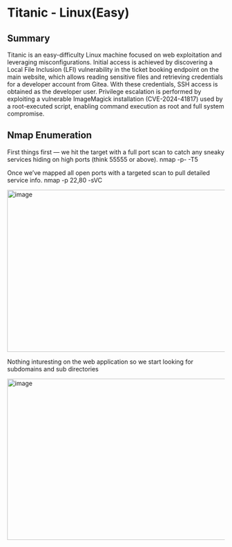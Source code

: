 # Titanic - Linux(Easy)

## Summary
Titanic is an easy-difficulty Linux machine focused on web exploitation and leveraging misconfigurations. Initial access is achieved by discovering a Local File Inclusion (LFI) vulnerability in the ticket booking endpoint on the main website, which allows reading sensitive files and retrieving credentials for a developer account from Gitea. With these credentials, SSH access is obtained as the developer user. Privilege escalation is performed by exploiting a vulnerable ImageMagick installation (CVE-2024-41817) used by a root-executed script, enabling command execution as root and full system compromise.

## Nmap Enumeration

First things first — we hit the target with a full port scan to catch any sneaky services hiding on high ports (think 55555 or above).
nmap -p- <target-ip> -T5

Once we’ve mapped all open ports with a targeted scan to pull detailed service info.
nmap -p 22,80 -sVC <target-ip>

<img width="1018" height="375" alt="image" src="https://github.com/user-attachments/assets/89ddb61b-a341-4ceb-86a8-6e563ce7d3bb" />

Nothing inturesting on the web application so we start looking for subdomains and sub directories

<img width="1032" height="373" alt="image" src="https://github.com/user-attachments/assets/5747546d-f46f-465f-b815-35f0ae32a2d4" />



